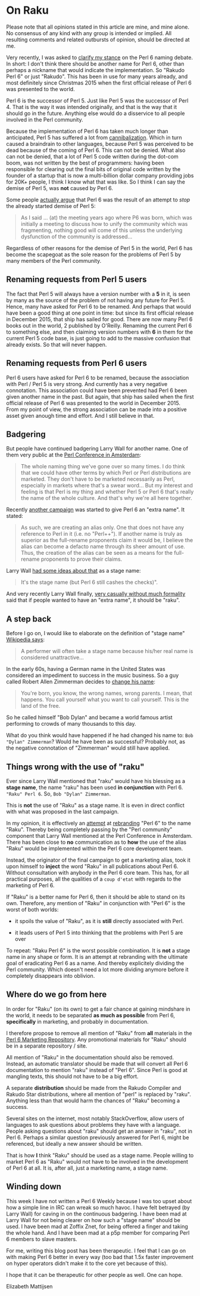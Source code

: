 On Raku
=======

Please note that all opinions stated in this article are mine, and mine alone.
No consensus of any kind with any group is intended or implied.  All resulting
comments and related outbursts of opinion, should be directed at me.

Very recently, I was asked to
[clarify my stance](https://www.reddit.com/r/perl6/comments/9m2k6l/a_request_to_larry_wall_to_create_a_language_name/e7cdgih/)
on the Perl 6 naming debate.  In short: I don't think there should be another
name for Perl 6, other than perhaps a nickname that would indicate the
implementation.  So "Rakudo Perl 6" or just "Rakudo".  This has been in use
for many years already, and most definitely since Christmas 2015 when the first
official release of Perl 6 was presented to the world.

Perl 6 is the successor of Perl 5.  Just like Perl 5 was the successor of
Perl 4.  That is the way it was intended originally, and that is the way that
it should go in the future.  Anything else would do a disservice to all people
involved in the Perl community.

Because the implementation of Perl 6 has taken much longer than anticipated,
Perl 5 has suffered a lot from
[cannibalization](https://en.wikipedia.org/wiki/Cannibalization_(marketing)).
Which in turn caused a braindrain to other languages, because Perl 5 was
perceived to be dead because of the coming of Perl 6.  This can not be denied.
What also can not be denied, that a lot of Perl 5 code written during the
dot-com boom, was not written by the best of programmers: having been
responsible for clearing out the final bits of original code written by the
founder of a startup that is now a multi-billion dollar company providing jobs
for 20K+ people, I think I know what that was like.  So I think I can say
the demise of Perl 5, was **not** caused by Perl 6.

Some people
[actually argue](https://www.facebook.com/groups/perl6/permalink/2219121021687578/)
that Perl 6 was the result of an attempt to *stop* the already started demise
of Perl 5:

> As I said ... (at) the meeting years ago where P6 was born, which was
> initially a meeting to discuss how to unify the community which was
> fragmenting, nothing good will come of this unless the underlying
> dysfunction of the community is addressed...

Regardless of other reasons for the demise of Perl 5 in the world, Perl 6 has
become the scapegoat as the sole reason for the problems of Perl 5 by many
members of the Perl community.

Renaming requests from Perl 5 users
-----------------------------------
The fact that Perl 5 will always have a version number with a **5** in it,
is seen by many as the source of the problem of not having any future for
Perl 5.  Hence, many have asked for Perl 6 to be renamed.  And perhaps that
would have been a good thing at one point in time: but since its first official
release in December 2015, that ship has sailed for good.  There are now many
Perl 6 books out in the world, 2 published by O'Reilly.  Renaming the current
Perl 6 to something else, and then claiming version numbers with **6** in them
for the current Perl 5 code base, is just going to add to the massive
confusion that already exists.  So that will never happen.

Renaming requests from Perl 6 users
-----------------------------------
Perl 6 users have asked for Perl 6 to be renamed, because the association
with Perl / Perl 5 is very strong.  And currently has a very negative
connotation.  This association could have been prevented had Perl 6 been given
another name in the past.  But again, that ship has sailed when the first
official release of Perl 6 was presented to the world in December 2015.
From my point of view, the strong association can be made into a positive
asset given anough time and effort.  And I still believe in that.

Badgering
---------
But people have continued badgering Larry Wall for another name.  One of them
very public at the
[Perl Conference in Amsterdam](https://youtu.be/E5t8qaAGw9w?t=4886):

> The whole naming thing we've gone over so many times.  I do think that
> we could have other terms by which Perl or Perl distributions are marketed.
> They don't have to be marketed necessarily as Perl, especially in markets
> where that's a swear word... But my interest and feeling is that Perl is
> my thing and whether Perl 5 or Perl 6 that's really the name of the whole
> culture.  And that's why we're all here together.

Recently
[another campaign](https://perl6.party/post/A-Request-to-Larry-Wall-to-Create-a-Language-Name-Alias-for-Perl-6)
was started to give Perl 6 an "extra name".  It stated:

> As such, we are creating an alias only. One that does not have any reference
> to Perl in it (i.e. no "Perl++"). If another name is truly as superior as
> the full-rename proponents claim it would be, I believe the alias can become
> a defacto name through its sheer amount of use. Thus, the creation of the
> alias can be seen as a means for the full-rename proponents to prove their
> claims.

Larry Wall
[had some ideas about that](https://colabti.org/irclogger/irclogger_log/perl6?date=2018-10-25#l468)
as a stage name:

> It's the stage name (but Perl 6 still cashes the checks)".

And very recently Larry Wall finally,
[very casually without much formality](https://colabti.org/irclogger/irclogger_log/perl6-dev?date=2018-11-03#l276)
said that if people wanted to have an "extra name", it should be "raku".

A step back
-----------
Before I go on, I would like to elaborate on the definition of "stage name"
[Wikipedia says](https://en.wikipedia.org/wiki/Stage_name):

> A performer will often take a stage name because his/her real name is
> considered unattractive...

In the early 60s, having a German name in the United States was considered
an impediment to success in the music business.  So a guy called Robert
Allen Zimmerman decides to
[change his name](https://en.wikipedia.org/wiki/Bob_Dylan#Origins_and_musical_beginnings):

> You're born, you know, the wrong names, wrong parents. I mean, that happens.
> You call yourself what you want to call yourself. This is the land of the
> free.

So he called himself "Bob Dylan" and became a world famous artist performing
to crowds of many thousands to this day.

What do you think would have happened if he had changed his name to:
`Bob "Dylan" Zimmerman`?  Would he have been as successful?  Probably not,
as the negative connotation of "Zimmerman" would still have applied.

Things wrong with the use of "raku"
-----------------------------------
Ever since Larry Wall mentioned that "raku" would have his blessing as a
**stage name**, the name "raku" has been used **in conjunction** with Perl 6.
`"Raku" Perl 6`.  So, `Bob "Dylan" Zimmerman`.

This is **not** the use of "Raku" as a stage name.  It is even in direct
conflict with what was proposed in the last campaign.

In my opinion, it is effectively an
[attempt](https://www.reddit.com/r/perl6/comments/9tws89/its_raku/e90y64u/)
at [rebranding](https://en.wikipedia.org/wiki/Rebranding) "Perl 6" to the
name "Raku".  Thereby being completely passing by the "Perl community"
component that Larry Wall mentioned at the Perl Conference in Amsterdam.
There has been close to **no** communication as to **how** the use of the
alias "Raku" would be implemented within the Perl 6 core development team.

Instead, the originator of the final campaign to get a marketing alias,
took it upon himself to **inject** the word "Raku" in all publications about
Perl 6.  Without consultation with anybody in the Perl 6 core team.  This
has, for all practical purposes, all the qualities of a `coup d'etat` with
regards to the marketing of Perl 6.

If "Raku" is a better name for Perl 6, then it should be able to stand on its
own.  Therefore, any mention of "Raku" in conjunction with "Perl 6" is the
worst of both worlds:

- it spoils the value of "Raku", as it is **still** directly associated with
  Perl.

- it leads users of Perl 5 into thinking that the problems with Perl 5 are over

To repeat: "Raku Perl 6" is the worst possible combination.  It is **not**
a stage name in any shape or form.  It is an attempt at rebranding with the
ultimate goal of eradicating Perl 6 as a name.  And thereby explicitely
dividing the Perl community.  Which doesn't need a lot more dividing anymore
before it completely disappears into oblivion.

Where do we go from here
------------------------
In order for "Raku" (on its own) to get a fair chance at gaining mindshare in
the world, it needs to be separated **as much as possible** from Perl 6,
**specifically** in marketing, and probably in documentation.

I therefore propose to remove all mention of "Raku" from **all** materials
in the [Perl 6 Marketing Repository](https://marketing.perl6.org).  Any
promotional materials for "Raku" should be in a separate repository / site.

All mention of "Raku" in the documentation should also be removed.  Instead,
an automatic translator should be made that will convert all Perl 6
documentation to mention "raku" instead of "Perl 6".  Since Perl is good at
mangling texts, this should not have to be a big effort.

A separate **distribution** should be made from the Rakudo Compiler and
Rakudo Star distributions, where all mention of "perl" is replaced by "raku".
Anything less than that would harm the chances of "Raku" becoming a success.

Several sites on the internet, most notably StackOverflow, allow users of
languages to ask questions about problems they have with a language.  People
asking questions about "raku" should get an answer in "raku", not in Perl 6.
Perhaps a similar question previously answered for Perl 6, might be referenced,
but ideally a new answer should be written.

That is how **I** think "Raku" should be used as a stage name.  People willing
to market Perl 6 as "Raku" would not have to be involved in the development
of Perl 6 at all.  It is, after all, just a marketing name, a stage name.

Winding down
------------
This week I have not written a Perl 6 Weekly because I was too upset about
how a simple line in IRC can wreak so much havoc.  I have felt betrayed (by
Larry Wall) for caving in on the continuous badgering.  I have been mad at
Larry Wall for not being clearer on how such a "stage name" should be used.
I have been mad at Zoffix Znet, for being offered a finger and taking the
whole hand.  And I have been mad at a p5p member for comparing Perl 6 members
to slave masters.

For me, writing this blog post has been therapeutic.  I feel that I can go
on with making Perl 6 better in every way (too bad that 1.5x faster
improvement on hyper operators didn't make it to the core yet because of
this).

I hope that it can be therapeutic for other people as well.  One can hope.



Elizabeth Mattijsen
